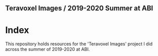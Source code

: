## Teravoxel Images / 2019-2020 Summer at ABI

# Index
This repository holds resources for the 'Teravoxel Images' project I did across the summer of 2019-2020 at ABI.
